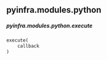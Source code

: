 ## pyinfra.modules.python


##### pyinfra.modules.python.execute

```py
execute(
    callback
)
```
